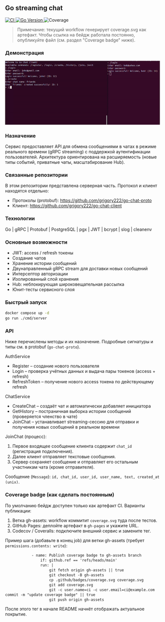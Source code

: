 ## Go streaming chat 

<p>
	<a href="https://github.com/grigory222/go-chat-server/actions/workflows/ci.yml">
		<img src="https://github.com/grigory222/go-chat-server/actions/workflows/ci.yml/badge.svg" alt="CI" />
	</a>
	<a href="https://github.com/grigory222/go-chat-server">
		<img src="https://img.shields.io/badge/go-1.24+-00ADD8?logo=go" alt="Go Version" />
	</a>
	<!-- Coverage badge placeholder. After enabling publishing (см. ниже), файл coverage.svg станет доступен. -->
	<img src="https://raw.githubusercontent.com/grigory222/go-chat-server/gh-assets/coverage.svg" alt="Coverage" />
</p>

> Примечание: текущий workflow генерирует coverage.svg как артефакт. Чтобы ссылка на бейдж работала постоянно, опубликуйте файл (см. раздел "Coverage badge" ниже).

### Демонстрация

![Demo](.docs/media/demo.gif)

### Назначение
Сервис предоставляет API для обмена сообщениями в чатах в режиме реального времени (gRPC streaming) с поддержкой аутентификации пользователей. Архитектура ориентирована на расширяемость (новые типы событий, приватные чаты, масштабирование Hub).

### Связанные репозитории
В этом репозитории представлена серверная часть. Протокол и клиент находятся отдельно:
* Протоколы (protobuf): https://github.com/grigory222/go-chat-proto
* Клиент: https://github.com/grigory222/go-chat-client

### Технологии
Go | gRPC | Protobuf | PostgreSQL | pgx | JWT | bcrypt | slog | cleanenv

### Основные возможности
* JWT: access / refresh токены
* Создание чатов
* Хранение истории сообщений
* Двунаправленный gRPC stream для доставки новых сообщений
* Интерсептор авторизации
* Изолированный слой хранения
* Hub: неблокирующая широковещательная рассылка
* Юнит-тесты сервисного слоя


### Быстрый запуск
```bash
docker compose up -d
go run ./cmd/server
```

### API
Ниже перечислены методы и их назначение. Подробные сигнатуры и типы см. в protobuf (`go-chat-proto`).

AuthService
* Register – создание нового пользователя
* Login – проверка учётных данных и выдача пары токенов (access + refresh)
* RefreshToken – получение нового access токена по действующему refresh

ChatService
* CreateChat – создаёт чат и автоматически добавляет инициатора
* GetHistory – постраничная выборка истории сообщений (проверяется членство в чате)
* JoinChat – устанавливает streaming-сессию для отправки и получения новых сообщений в реальном времени

JoinChat (процесс):
1. Первое входящее сообщение клиента содержит `chat_id` (регистрация подключения).
2. Далее клиент отправляет текстовые сообщения.
3. Сервер сохраняет сообщение и отправляет его остальным участникам чата (кроме отправителя).

Сообщение (`Message`): `id, chat_id, user_id, user_name, text, created_at (unix)`.

### Coverage badge (как сделать постоянным)
По умолчанию бейдж доступен только как артефакт CI. Варианты публикации:
1. Ветка gh-assets: workflow коммитит `coverage.svg` туда после тестов.
2. GitHub Pages: деплойте артефакт в `gh-pages` и укажите URL.
3. Codecov / Coveralls: подключите внешний сервис и замените тег.

Пример шага (добавьте в конец job) для ветки gh-assets (требует `permissions.contents: write`):
```
			- name: Publish coverage badge to gh-assets branch
				if: github.ref == 'refs/heads/main'
				run: |
					git fetch origin gh-assets || true
					git checkout -B gh-assets
					cp .github/badges/coverage.svg coverage.svg
					git add coverage.svg
					git -c user.name=ci -c user.email=ci@example.com commit -m "update coverage badge" || true
					git push origin gh-assets
```

После этого тег в начале README начнёт отображать актуальное покрытие.


